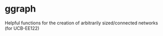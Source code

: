 ggraph
======

Helpful functions for the creation of arbitrarily sized/connected networks (for UCB-EE122)